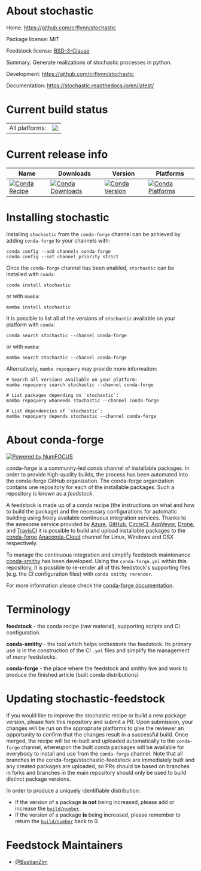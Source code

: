 About stochastic
================

Home: https://github.com/crflynn/stochastic

Package license: MIT

Feedstock license: [BSD-3-Clause](https://github.com/conda-forge/stochastic-feedstock/blob/main/LICENSE.txt)

Summary: Generate realizations of stochastic processes in python.

Development: https://github.com/crflynn/stochastic

Documentation: https://stochastic.readthedocs.io/en/latest/

Current build status
====================


<table><tr><td>All platforms:</td>
    <td>
      <a href="https://dev.azure.com/conda-forge/feedstock-builds/_build/latest?definitionId=11791&branchName=main">
        <img src="https://dev.azure.com/conda-forge/feedstock-builds/_apis/build/status/stochastic-feedstock?branchName=main">
      </a>
    </td>
  </tr>
</table>

Current release info
====================

| Name | Downloads | Version | Platforms |
| --- | --- | --- | --- |
| [![Conda Recipe](https://img.shields.io/badge/recipe-stochastic-green.svg)](https://anaconda.org/conda-forge/stochastic) | [![Conda Downloads](https://img.shields.io/conda/dn/conda-forge/stochastic.svg)](https://anaconda.org/conda-forge/stochastic) | [![Conda Version](https://img.shields.io/conda/vn/conda-forge/stochastic.svg)](https://anaconda.org/conda-forge/stochastic) | [![Conda Platforms](https://img.shields.io/conda/pn/conda-forge/stochastic.svg)](https://anaconda.org/conda-forge/stochastic) |

Installing stochastic
=====================

Installing `stochastic` from the `conda-forge` channel can be achieved by adding `conda-forge` to your channels with:

```
conda config --add channels conda-forge
conda config --set channel_priority strict
```

Once the `conda-forge` channel has been enabled, `stochastic` can be installed with `conda`:

```
conda install stochastic
```

or with `mamba`:

```
mamba install stochastic
```

It is possible to list all of the versions of `stochastic` available on your platform with `conda`:

```
conda search stochastic --channel conda-forge
```

or with `mamba`:

```
mamba search stochastic --channel conda-forge
```

Alternatively, `mamba repoquery` may provide more information:

```
# Search all versions available on your platform:
mamba repoquery search stochastic --channel conda-forge

# List packages depending on `stochastic`:
mamba repoquery whoneeds stochastic --channel conda-forge

# List dependencies of `stochastic`:
mamba repoquery depends stochastic --channel conda-forge
```


About conda-forge
=================

[![Powered by
NumFOCUS](https://img.shields.io/badge/powered%20by-NumFOCUS-orange.svg?style=flat&colorA=E1523D&colorB=007D8A)](https://numfocus.org)

conda-forge is a community-led conda channel of installable packages.
In order to provide high-quality builds, the process has been automated into the
conda-forge GitHub organization. The conda-forge organization contains one repository
for each of the installable packages. Such a repository is known as a *feedstock*.

A feedstock is made up of a conda recipe (the instructions on what and how to build
the package) and the necessary configurations for automatic building using freely
available continuous integration services. Thanks to the awesome service provided by
[Azure](https://azure.microsoft.com/en-us/services/devops/), [GitHub](https://github.com/),
[CircleCI](https://circleci.com/), [AppVeyor](https://www.appveyor.com/),
[Drone](https://cloud.drone.io/welcome), and [TravisCI](https://travis-ci.com/)
it is possible to build and upload installable packages to the
[conda-forge](https://anaconda.org/conda-forge) [Anaconda-Cloud](https://anaconda.org/)
channel for Linux, Windows and OSX respectively.

To manage the continuous integration and simplify feedstock maintenance
[conda-smithy](https://github.com/conda-forge/conda-smithy) has been developed.
Using the ``conda-forge.yml`` within this repository, it is possible to re-render all of
this feedstock's supporting files (e.g. the CI configuration files) with ``conda smithy rerender``.

For more information please check the [conda-forge documentation](https://conda-forge.org/docs/).

Terminology
===========

**feedstock** - the conda recipe (raw material), supporting scripts and CI configuration.

**conda-smithy** - the tool which helps orchestrate the feedstock.
                   Its primary use is in the construction of the CI ``.yml`` files
                   and simplify the management of *many* feedstocks.

**conda-forge** - the place where the feedstock and smithy live and work to
                  produce the finished article (built conda distributions)


Updating stochastic-feedstock
=============================

If you would like to improve the stochastic recipe or build a new
package version, please fork this repository and submit a PR. Upon submission,
your changes will be run on the appropriate platforms to give the reviewer an
opportunity to confirm that the changes result in a successful build. Once
merged, the recipe will be re-built and uploaded automatically to the
`conda-forge` channel, whereupon the built conda packages will be available for
everybody to install and use from the `conda-forge` channel.
Note that all branches in the conda-forge/stochastic-feedstock are
immediately built and any created packages are uploaded, so PRs should be based
on branches in forks and branches in the main repository should only be used to
build distinct package versions.

In order to produce a uniquely identifiable distribution:
 * If the version of a package **is not** being increased, please add or increase
   the [``build/number``](https://docs.conda.io/projects/conda-build/en/latest/resources/define-metadata.html#build-number-and-string).
 * If the version of a package **is** being increased, please remember to return
   the [``build/number``](https://docs.conda.io/projects/conda-build/en/latest/resources/define-metadata.html#build-number-and-string)
   back to 0.

Feedstock Maintainers
=====================

* [@BastianZim](https://github.com/BastianZim/)

